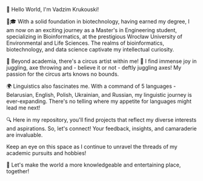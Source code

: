 👋 Hello World, I'm Vadzim Krukouski!

🔬🎓 With a solid foundation in biotechnology, having earned my degree, I am now on an exciting journey as a Master's in Engineering student, specializing in Bioinformatics, at the prestigious Wrocław University of Environmental and Life Sciences. The realms of bioinformatics, biotechnology, and data science captivate my intellectual curiosity.

🎪 Beyond academia, there's a circus artist within me! 🎩 I find immense joy in juggling, axe throwing and - believe it or not - deftly juggling axes! My passion for the circus arts knows no bounds.

🌍 Linguistics also fascinates me. With a command of 5 languages - Belarusian, English, Polish, Ukrainian, and Russian, my linguistic journey is ever-expanding. There's no telling where my appetite for languages might lead me next!

🔍 Here in my repository, you'll find projects that reflect my diverse interests and aspirations. So, let's connect! Your feedback, insights, and camaraderie are invaluable.

Keep an eye on this space as I continue to unravel the threads of my academic pursuits and hobbies!

🤝 Let's make the world a more knowledgeable and entertaining place, together!
